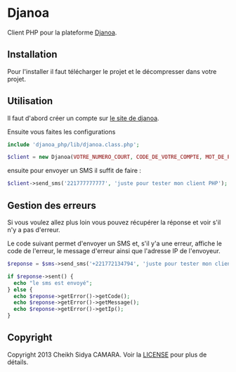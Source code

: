 Djanoa
======

Client PHP pour la plateforme [Djanoa](http://www.djanoa.com).

Installation
------------
Pour l'installer il faut télécharger le projet et le décompresser dans votre projet.

Utilisation
-----------
Il faut d'abord créer un compte sur [le site de djanoa](http://www.djanoa.com).

Ensuite vous faites les configurations
```php
include 'djanoa_php/lib/djanoa.class.php';

$client = new Djanoa(VOTRE_NUMERO_COURT, CODE_DE_VOTRE_COMPTE, MOT_DE_PASSE);
```

ensuite pour envoyer un SMS il suffit de faire :

```php
$client->send_sms('221777777777', 'juste pour tester mon client PHP');
```

Gestion des erreurs
-------------------

Si vous voulez allez plus loin vous pouvez récupérer la réponse et voir s'il n'y a pas d'erreur.

Le code suivant permet d'envoyer un SMS et, s'il y'a une erreur, affiche le code de l'erreur, le message d'erreur ainsi que l'adresse IP de l'envoyeur.
```php
$reponse = $sms->send_sms('+221772134794', 'juste pour tester mon client PHP');

if $reponse->sent() {
  echo "le sms est envoyé";
} else {
  echo $reponse->getError()->getCode();
  echo $reponse->getError()->getMessage();
  echo $reponse->getError()->getIp();
}
```

Copyright
---------
Copyright 2013 Cheikh Sidya CAMARA. Voir la [LICENSE](https://github.com/scicasoft/djanoa_php/blob/master/LICENSE.md) pour plus de détails.